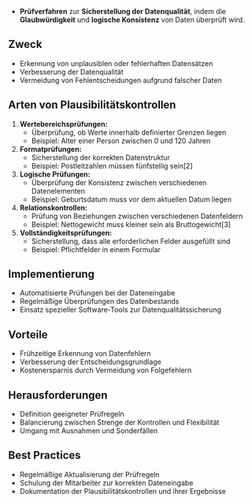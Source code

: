 - **Prüfverfahren** zur **Sicherstellung der Datenqualität**, indem die **Glaubwürdigkeit** und **logische Konsistenz** von Daten überprüft wird.

## Zweck
- Erkennung von unplausiblen oder fehlerhaften Datensätzen
- Verbesserung der Datenqualität
- Vermeidung von Fehlentscheidungen aufgrund falscher Daten

## Arten von Plausibilitätskontrollen
1. **Wertebereichsprüfungen:**
	- Überprüfung, ob Werte innerhalb definierter Grenzen liegen
	- Beispiel: Alter einer Person zwischen 0 und 120 Jahren
2. **Formatprüfungen:**
	- Sicherstellung der korrekten Datenstruktur
	- Beispiel: Postleitzahlen müssen fünfstellig sein[2]
3. **Logische Prüfungen:**
	- Überprüfung der Konsistenz zwischen verschiedenen Datenelementen
	- Beispiel: Geburtsdatum muss vor dem aktuellen Datum liegen
4. **Relationskontrollen:**
	- Prüfung von Beziehungen zwischen verschiedenen Datenfeldern
	- Beispiel: Nettogewicht muss kleiner sein als Bruttogewicht[3]
5. **Vollständigkeitsprüfungen:**
	- Sicherstellung, dass alle erforderlichen Felder ausgefüllt sind
	- Beispiel: Pflichtfelder in einem Formular

## Implementierung
- Automatisierte Prüfungen bei der Dateneingabe
- Regelmäßige Überprüfungen des Datenbestands
- Einsatz spezieller Software-Tools zur Datenqualitätssicherung

## Vorteile
- Frühzeitige Erkennung von Datenfehlern
- Verbesserung der Entscheidungsgrundlage
- Kostenersparnis durch Vermeidung von Folgefehlern

## Herausforderungen
- Definition geeigneter Prüfregeln
- Balancierung zwischen Strenge der Kontrollen und Flexibilität
- Umgang mit Ausnahmen und Sonderfällen

## Best Practices
- Regelmäßige Aktualisierung der Prüfregeln
- Schulung der Mitarbeiter zur korrekten Dateneingabe
- Dokumentation der Plausibilitätskontrollen und ihrer Ergebnisse